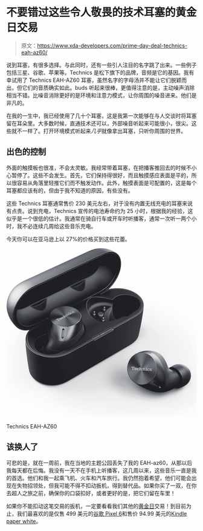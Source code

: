 # 不要错过这些令人敬畏的技术耳塞的黄金日交易

> 原文：<https://www.xda-developers.com/prime-day-deal-technics-eah-az60/>

说到耳塞，有很多选择。与此同时，还有一些引人注目的名字跳了出来。一些例子包括三星、谷歌、苹果等。Technics 是松下旗下的品牌，音频是它的基因。我有幸试用了 Technics EAH-AZ60 耳塞，虽然名字的字母汤并不能让它们脱颖而出，但它们的音质确实如此。buds 听起来很棒，更值得注意的是，主动噪声消除相当不错。比噪音消除更好的是环境和注意力模式，让你周围的噪音进来。他们是非凡的。

在我的一生中，我已经使用了几十个耳塞，这是我第一次能够在与人交谈时将耳塞留在耳朵里。大多数时候，直通技术还可以，外部噪音听起来可能很小，很尖。这些就不一样了。打开环境模式听起来*几乎*就像拿出耳塞，只听你周围的世界。

## 出色的控制

外面的触摸板也很准，不会太灵敏。我经常带着耳塞，在把播客推回去的时候不小心暂停了。这些不会发生。首先，它们保持得很好，而且触摸感应表面是平的，所以很容易从角落里轻推它们而不触发动作。此外，触摸表面是可配置的，这是每个耳塞都应该有的，但由于我不知道的原因，有些没有。

这些 Technics 耳塞通常售价 230 美元左右，对于没有内置无线充电的耳塞来说有点贵。说到充电，Technics 宣传的电池寿命约为 25 小时，根据我的经验，这似乎是一个很低的估计。我通常在骑自行车或开车时听播客，通常一次听一两个小时，我不必连续几周给这些音乐充电。

今天你可以在亚马逊上以 27%的价格买到这些花蕾。

 <picture>![](img/9b2f73df4139028a4597f06b3fc72afd.png)</picture> 

Technics EAH-AZ60

## 该换人了

可悲的是，就在一周前，我在当地的主题公园丢失了我的 EAH-az60，从那以后我每天都在后悔。我没有一天不在手机上听播客，这几周以来，这些音乐一直是我的首选。他们和我一起乘飞机、火车和汽车旅行。我仍然抱着希望，他们可能会出现在失物招领处，但我可能不得不扣动扳机，得到替代品。如果你买了一双，在你去超人之旅之前，确保你的口袋扣好，或者更好的是，把它们留在车里！

如果你不能扣动这笔交易的扳机，一定要看看我们其他的[黄金日](https://www.xda-developers.com/amazon-prime-day/)交易！到目前为止，我们最喜欢的是仅售 499 美元的[谷歌 Pixel 6](https://www.xda-developers.com/google-pixel-6-100-discount-prime-day/)和售价 94.99 美元的[Kindle paper white](https://www.xda-developers.com/kindle-paperwhite-11th-gen-paperwhite-signature-edition-prime-day-deal/)。